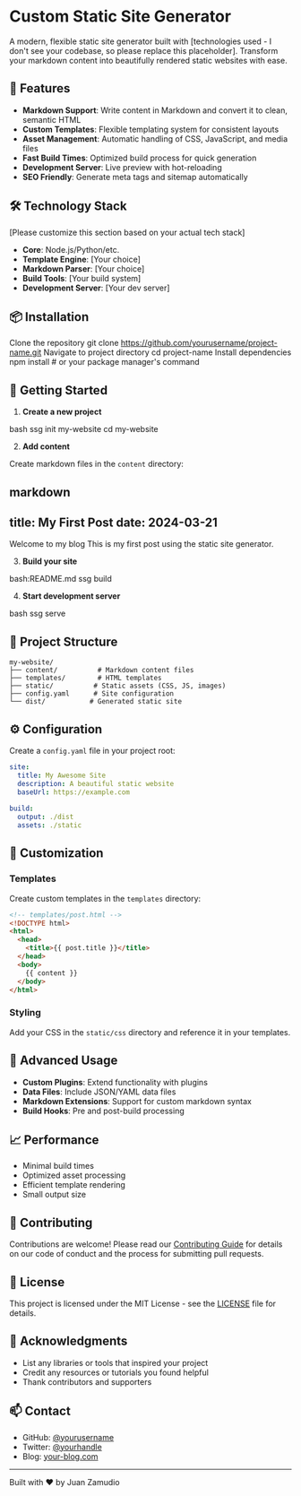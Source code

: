# Custom Static Site Generator

A modern, flexible static site generator built with [technologies used - I don't see your codebase, so please replace this placeholder]. Transform your markdown content into beautifully rendered static websites with ease.

## 🚀 Features

- **Markdown Support**: Write content in Markdown and convert it to clean, semantic HTML
- **Custom Templates**: Flexible templating system for consistent layouts
- **Asset Management**: Automatic handling of CSS, JavaScript, and media files
- **Fast Build Times**: Optimized build process for quick generation
- **Development Server**: Live preview with hot-reloading
- **SEO Friendly**: Generate meta tags and sitemap automatically

## 🛠️ Technology Stack

[Please customize this section based on your actual tech stack]

- **Core**: Node.js/Python/etc.
- **Template Engine**: [Your choice]
- **Markdown Parser**: [Your choice]
- **Build Tools**: [Your build system]
- **Development Server**: [Your dev server]

## 📦 Installation

Clone the repository
git clone https://github.com/yourusername/project-name.git
Navigate to project directory
cd project-name
Install dependencies
npm install # or your package manager's command

## 🚦 Getting Started

1. **Create a new project**

bash
ssg init my-website
cd my-website

2. **Add content**

Create markdown files in the `content` directory:

markdown
---
title: My First Post
date: 2024-03-21
---
Welcome to my blog
This is my first post using the static site generator.

3. **Build your site**

bash:README.md
ssg build

4. **Start development server**

bash
ssg serve

## 📁 Project Structure

```
my-website/
├── content/          # Markdown content files
├── templates/        # HTML templates
├── static/          # Static assets (CSS, JS, images)
├── config.yaml      # Site configuration
└── dist/           # Generated static site
```

## ⚙️ Configuration

Create a `config.yaml` file in your project root:

```yaml
site:
  title: My Awesome Site
  description: A beautiful static website
  baseUrl: https://example.com
  
build:
  output: ./dist
  assets: ./static
```

## 🎨 Customization

### Templates

Create custom templates in the `templates` directory:

```html
<!-- templates/post.html -->
<!DOCTYPE html>
<html>
  <head>
    <title>{{ post.title }}</title>
  </head>
  <body>
    {{ content }}
  </body>
</html>
```

### Styling

Add your CSS in the `static/css` directory and reference it in your templates.

## 🔧 Advanced Usage

- **Custom Plugins**: Extend functionality with plugins
- **Data Files**: Include JSON/YAML data files
- **Markdown Extensions**: Support for custom markdown syntax
- **Build Hooks**: Pre and post-build processing

## 📈 Performance

- Minimal build times
- Optimized asset processing
- Efficient template rendering
- Small output size

## 🤝 Contributing

Contributions are welcome! Please read our [Contributing Guide](CONTRIBUTING.md) for details on our code of conduct and the process for submitting pull requests.

## 📝 License

This project is licensed under the MIT License - see the [LICENSE](LICENSE) file for details.

## 🙏 Acknowledgments

- List any libraries or tools that inspired your project
- Credit any resources or tutorials you found helpful
- Thank contributors and supporters

## 📫 Contact

- GitHub: [@yourusername](https://github.com/yourusername)
- Twitter: [@yourhandle](https://twitter.com/yourhandle)
- Blog: [your-blog.com](https://your-blog.com)

---

Built with ❤️ by Juan Zamudio